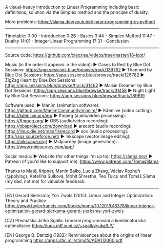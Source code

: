 A visual-heavy introduction to Linear Programming including basic definitions, solution via the Simplex method and the principle of duality.

More problems: https://slama.dev/youtube/linear-programming-in-python/

------------------

Timetable:
0:00 - Introduction
0:26 - Basics
3:44 - Simplex Method
11:47 - Duality
14:01 - Integer Linear Programming
17:31 - Conclusion

------------------

Source code: https://github.com/xiaoxiae/videos/tree/master/18-lopt/

Music (in the order it appears in the video):
► Cases to Rest by Blue Dot Sessions: https://app.sessions.blue/browse/track/139762
► Thannoid by Blue Dot Sessions: https://app.sessions.blue/browse/track/126782
► ZigZag Heart by Blue Dot Sessions: https://app.sessions.blue/browse/track/31462
► Maisie Dreamer by Blue Dot Sessions: https://app.sessions.blue/browse/track/31458
► Night Light by Blue Dot Sessions: https://app.sessions.blue/browse/track/189819

Software used:
► Manim (animation software): https://github.com/ManimCommunity/manim/
► Kdenlive (video cutting): https://kdenlive.org/en/
► ffmpeg (audio/video processing): https://ffmpeg.org/
► OBS (audio/video recording): https://obsproject.com/download
► arecord (audio recording): https://linux.die.net/man/1/arecord
► sox (audio processing): http://sox.sourceforge.net/
► Inkscape (vector image editing): https://inkscape.org/
► Midjourney (image generation): https://www.midjourney.com/app/

Social media:
► Website (for other things I'm up to): https://slama.dev/
► Patreon (if you'd like to support me): https://www.patreon.com/TomasSlama

Thanks to Matěj Kripner, Martin Balko, Lucia Zhang, Václav Rozhoň (@polylog), Kateřina Sulková, Mohit Shrestha, Teo Tuicu and Tomáš Sláma (my dad, not me) for valuable feedback.

------------------

[EN] Gerard Sierksma; Yori Zwols (2015). Linear and Integer Optimization: Theory and Practice
https://www.taylorfrancis.com/books/mono/10.1201/b18378/linear-integer-optimization-gerard-sierksma-gerard-sierksma-yori-zwols

[CZ] Přednáška Jiřího Sgalla: Lineární programování a kombinatorická optimalizace
https://iuuk.mff.cuni.cz/~sgall/vyuka/LP/

[EN] George B. Dantzig (1982): Reminiscences about the origins of linear programming
https://apps.dtic.mil/sti/pdfs/ADA112060.pdf
